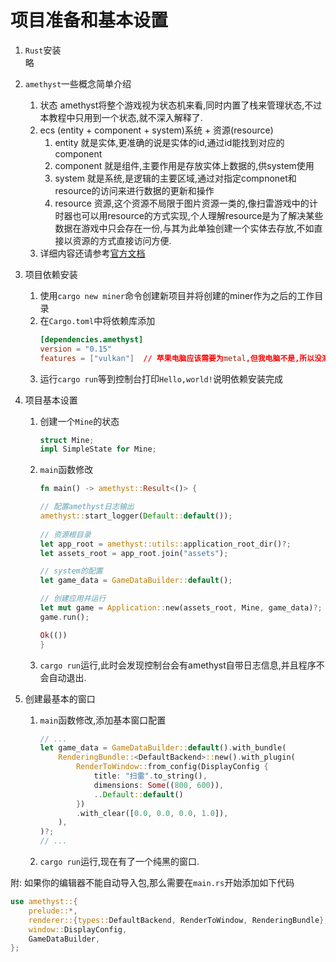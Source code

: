 # 项目准备和基本设置

1. `Rust`安装  
   略
2. `amethyst`一些概念简单介绍
   1. 状态
      amethyst将整个游戏视为状态机来看,同时内置了栈来管理状态,不过本教程中只用到一个状态,就不深入解释了. 
   2. ecs (entity + component + system)系统 + 资源(resource)
      1. entity 就是实体,更准确的说是实体的id,通过id能找到对应的component
      2. component 就是组件,主要作用是存放实体上数据的,供system使用
      3. system 就是系统,是逻辑的主要区域,通过对指定compnonet和resource的访问来进行数据的更新和操作
      4. resource 资源,这个资源不局限于图片资源一类的,像扫雷游戏中的计时器也可以用resource的方式实现,个人理解resource是为了解决某些数据在游戏中只会存在一份,与其为此单独创建一个实体去存放,不如直接以资源的方式直接访问方便.
   3. 详细内容还请参考[官方文档](https://book.amethyst.rs/book/stable/concepts/intro)

3. 项目依赖安装
   1. 使用`cargo new miner`命令创建新项目并将创建的miner作为之后的工作目录
   2. 在`Cargo.toml`中将依赖库添加
      ``` toml
      [dependencies.amethyst]
      version = "0.15"
      features = ["vulkan"]  // 苹果电脑应该需要为metal,但我电脑不是,所以没测试过
      ```
   3. 运行`cargo run`等到控制台打印`Hello,world!`说明依赖安装完成

4. 项目基本设置
   1. 创建一个`Mine`的状态
      ``` Rust
      struct Mine;
      impl SimpleState for Mine;
      ``` 
   2. `main`函数修改
      ``` Rust
      fn main() -> amethyst::Result<()> {

      // 配置amethyst日志输出
      amethyst::start_logger(Default::default());
            
      // 资源根目录
      let app_root = amethyst::utils::application_root_dir()?;
      let assets_root = app_root.join("assets");

      // system的配置
      let game_data = GameDataBuilder::default();

      // 创建应用并运行
      let mut game = Application::new(assets_root, Mine, game_data)?;
      game.run();

      Ok(())
      }
      ``` 
   3. `cargo run`运行,此时会发现控制台会有amethyst自带日志信息,并且程序不会自动退出.
5. 创建最基本的窗口
   1. `main`函数修改,添加基本窗口配置
      ``` Rust
      // ...
      let game_data = GameDataBuilder::default().with_bundle(
          RenderingBundle::<DefaultBackend>::new().with_plugin(
              RenderToWindow::from_config(DisplayConfig {
                  title: "扫雷".to_string(),
                  dimensions: Some((800, 600)),
                  ..Default::default()
              })
              .with_clear([0.0, 0.0, 0.0, 1.0]),
          ),
      )?;
      // ...
      ```
    2. `cargo run`运行,现在有了一个纯黑的窗口.

附: 如果你的编辑器不能自动导入包,那么需要在`main.rs`开始添加如下代码
``` Rust
use amethyst::{
    prelude::*,
    renderer::{types::DefaultBackend, RenderToWindow, RenderingBundle},
    window::DisplayConfig,
    GameDataBuilder,
};
```